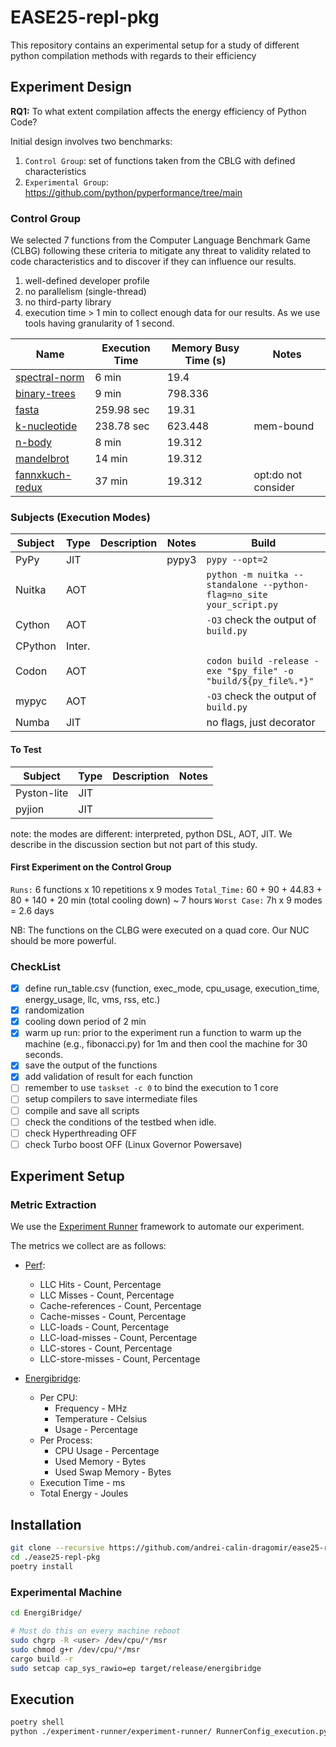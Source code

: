 # EASE25-repl-pkg
This repository contains an experimental setup for a study of different python compilation methods with regards to their efficiency

## Experiment Design

**RQ1:** To what extent compilation affects the energy efficiency of Python Code?

Initial design involves two benchmarks:
1. `Control Group`: set of functions taken from the CBLG with defined characteristics
2. `Experimental Group`:  https://github.com/python/pyperformance/tree/main

### Control Group

We selected 7 functions from the Computer Language Benchmark Game (CLBG) following these criteria to mitigate any threat to validity related to code characteristics and to discover if they can influence our results.

1. well-defined developer profile
2. no parallelism (single-thread) 
3. no third-party library
4. execution time > 1 min to collect enough data for our results. As we use tools having granularity of 1 second.

| Name                                                                                                                | Execution Time | Memory Busy Time (s) | Notes               |
| ------------------------------------------------------------------------------------------------------------------- | -------------- | -------------------- | ------------------- |
| [spectral-norm](https://benchmarksgame-team.pages.debian.net/benchmarksgame/program/spectralnorm-python3-8.html)    | 6 min          | 19.4                 |                     |
| [binary-trees](https://benchmarksgame-team.pages.debian.net/benchmarksgame/program/binarytrees-python3-8.html)      | 9 min          | 798.336              |                     |
| [fasta](https://benchmarksgame-team.pages.debian.net/benchmarksgame/program/fasta-python3-8.html)                   | 259.98 sec     | 19.31                |                     |
| [k-nucleotide](https://benchmarksgame-team.pages.debian.net/benchmarksgame/program/knucleotide-python3-8.html)      | 238.78 sec     | 623.448              | mem-bound           |
| [n-body](https://benchmarksgame-team.pages.debian.net/benchmarksgame/program/nbody-python3-8.html)                  | 8 min          | 19.312               |                     |
| [mandelbrot](https://benchmarksgame-team.pages.debian.net/benchmarksgame/program/mandelbrot-python3-3.html)         | 14 min         | 19.312               |                     |
| [fannxkuch-redux](https://benchmarksgame-team.pages.debian.net/benchmarksgame/program/fannkuchredux-python3-8.html) | 37 min         | 19.312               | opt:do not consider |

### Subjects (Execution Modes)

| Subject | Type   | Description | Notes | Build                                                                    |
| ------- | ------ | ----------- | ----- | ------------------------------------------------------------------       | 
| PyPy    | JIT    |             | pypy3 | `pypy --opt=2`                                                           |
| Nuitka  | AOT    |             |       | `python -m nuitka --standalone --python-flag=no_site your_script.py`     |
| Cython  | AOT    |             |       | `-O3` check the output of `build.py`                                     | 
| CPython | Inter. |             |       |                                                                          |
| Codon   | AOT    |             |       | `codon build -release -exe "$py_file" -o "build/${py_file%.*}"`          |
| mypyc   | AOT    |             |       | `-O3` check the output of `build.py`                                     | 
| Numba   | JIT    |             |       |  no flags, just decorator                                                |


#### To Test 

| Subject     | Type | Description | Notes                          |
| ----------- | ---- | ----------- | ------------------------------ |
| Pyston-lite | JIT  |             |                                |
| pyjion      | JIT  |             |                                |

note: the modes are different: interpreted, python DSL, AOT, JIT. We describe in the discussion section but not part of this study.

#### First Experiment on the Control Group

`Runs:` 6 functions x 10 repetitions x 9 modes
`Total_Time:` 60 + 90 + 44.83 + 80 + 140 + 20 min (total cooling down) ~ 7 hours 
`Worst Case:` 7h x 9 modes = 2.6 days

NB: The functions on the CLBG were executed on a quad core. Our NUC should be more powerful.

### CheckList 

- [x] define run_table.csv (function, exec_mode, cpu_usage, execution_time, energy_usage, llc, vms, rss, etc.)
- [x] randomization
- [x] cooling down period of 2 min
- [x] warm up run: prior to the experiment run a function to warm up the machine (e.g., fibonacci.py) for 1m and then cool the machine for 30 seconds.
- [x] save the output of the functions
- [x] add validation of result for each function
- [ ] remember to use `taskset -c 0` to bind the execution to 1 core
- [ ] setup compilers to save intermediate files
- [ ] compile and save all scripts
- [ ] check the conditions of the testbed when idle.
- [ ] check Hyperthreading OFF
- [ ] check Turbo boost OFF (Linux Governor Powersave)

## Experiment Setup

### Metric Extraction

We use the [Experiment Runner](https://github.com/S2-group/experiment-runner) framework to automate our experiment.

The metrics we collect are as follows:
- [Perf](https://perfwiki.github.io/main/):
    - LLC Hits - Count, Percentage
    - LLC Misses - Count, Percentage
    - Cache-references - Count, Percentage
    - Cache-misses - Count, Percentage
    - LLC-loads - Count, Percentage
    - LLC-load-misses - Count, Percentage
    - LLC-stores - Count, Percentage
    - LLC-store-misses - Count, Percentage

- [Energibridge](https://github.com/tdurieux/EnergiBridge.git):
    - Per CPU:
        - Frequency - MHz
        - Temperature - Celsius
        - Usage - Percentage
    - Per Process:
        - CPU Usage - Percentage
        - Used Memory - Bytes
        - Used Swap Memory - Bytes
    - Execution Time - ms
    - Total Energy - Joules

## Installation

```bash
git clone --recursive https://github.com/andrei-calin-dragomir/ease25-repl-pkg.git
cd ./ease25-repl-pkg
poetry install
```

### Experimental Machine
```bash
cd EnergiBridge/

# Must do this on every machine reboot
sudo chgrp -R <user> /dev/cpu/*/msr
sudo chmod g+r /dev/cpu/*/msr
cargo build -r
sudo setcap cap_sys_rawio=ep target/release/energibridge
```

## Execution

```bash
poetry shell
python ./experiment-runner/experiment-runner/ RunnerConfig_execution.py
```
